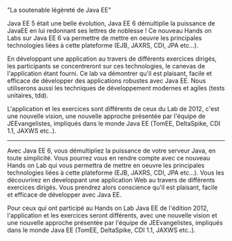"La soutenable légèreté de Java EE"

Java EE 5 était une belle évolution, Java EE 6 démultiplie la puissance de JavaEE en lui redonnant ses lettres de noblesse !
Ce nouveau Hands on Labs sur Java EE 6 va permettre de mettre en oeuvre les principales technologies liées à cette plateforme (EJB, JAXRS, CDI, JPA etc...).

En développant une application au travers de différents exercices dirigés, les participants  se concentreront sur ces technologies, le canevas de l'application étant fourni.
Ce lab va démontrer qu'il est plaisant, facile et efficace de développer des applications robustes avec Java EE. Nous utiliserons aussi les techniques de développement modernes et agiles (tests unitaires, tdd).

L'application et les exercices sont différents de ceux du Lab de 2012, c'est une nouvelle vision, une nouvelle approche présentée par l'équipe de JEEvangelistes, impliqués dans le monde Java EE  (TomEE, DeltaSpike, CDI 1.1, JAXWS etc..).

----------

Avec Java EE 6, vous démultipliez la puissance de votre serveur Java, en toute simplicité. Vous pourrez vous en rendre compte avec ce nouveau Hands on Lab qui vous permettra de mettre en oeuvre les principales technologies liées à cette plateforme (EJB, JAXRS, CDI, JPA etc...).
Vous les découvrirez en developpant une application Web au travers de différents exercices dirigés. Vous prendrez alors conscience qu'il est plaisant, facile et efficace de développer avec Java EE.

Pour ceux qui ont participé au Hands on Lab Java EE de l'édition 2012, l'application et les exercices seront différents, avec une nouvelle vision et une nouvelle approche présentée par l'équipe de JEEvangelistes, impliqués dans le monde Java EE  (TomEE, DeltaSpike, CDI 1.1, JAXWS etc..).
